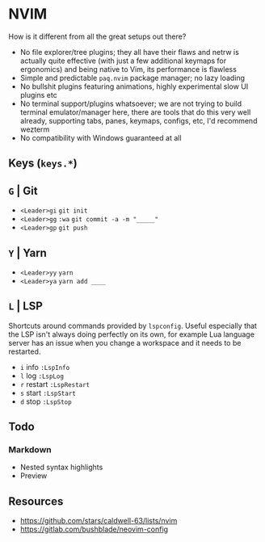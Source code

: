 # NVIM

How is it different from all the great setups out there?

- No file explorer/tree plugins; they all have their flaws and netrw is actually
  quite effective (with just a few additional keymaps for ergonomics) and being 
  native to Vim, its performance is flawless
- Simple and predictable `paq.nvim` package manager; no lazy loading
- No bullshit plugins featuring animations, highly experimental slow UI plugins etc
- No terminal support/plugins whatsoever; we are not trying to build terminal 
  emulator/manager here, there are tools that do this very well already, 
  supporting tabs, panes, keymaps, configs, etc, I'd recommend wezterm
- No compatibility with Windows guaranteed at all

## Keys (`keys.*`)

## `G` | Git

- `<Leader>gi`  `git init`
- `<Leader>gg`  `:wa` `git commit -a -m "_____"`
- `<Leader>gp`  `git push`

## `Y` | Yarn

- `<Leader>yy`  `yarn`
- `<Leader>ya`  `yarn add ____`

## `L` | LSP

Shortcuts around commands provided by `lspconfig`. Useful especially that the LSP
isn't always doing perfectly on its own, for example Lua language server has an
issue when you change a workspace and it needs to be restarted.

- `i` info       `:LspInfo`
- `l` log        `:LspLog`
- `r` restart    `:LspRestart`
- `s` start      `:LspStart`
- `d` stop       `:LspStop`

## Todo

### Markdown

- Nested syntax highlights
- Preview

## Resources

- https://github.com/stars/caldwell-63/lists/nvim
- https://gitlab.com/bushblade/neovim-config
